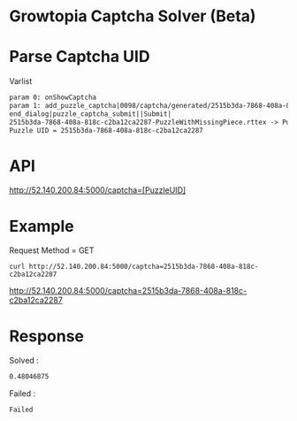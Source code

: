 # Growtopia Captcha Solver (Beta)

# Parse Captcha UID

Varlist

```txt
param 0: onShowCaptcha
param 1: add_puzzle_captcha|0098/captcha/generated/2515b3da-7868-408a-818c-c2ba12ca2287-PuzzleWithMissingPiece.rttex|0098/captcha/generated/576f9518-615c-4308-8d04-e6fc0c8fb905-TrimmedPuzzlePiece.rttex|ubistatic-a.akamaihd.net|200118|
end_dialog|puzzle_captcha_submit||Submit|
2515b3da-7868-408a-818c-c2ba12ca2287-PuzzleWithMissingPiece.rttex -> Puzzle UID = 2515b3da-7868-408a-818c-c2ba12ca2287
Puzzle UID = 2515b3da-7868-408a-818c-c2ba12ca2287
```

# API
http://52.140.200.84:5000/captcha=[PuzzleUID]

# Example
Request Method = GET

```curl http://52.140.200.84:5000/captcha=2515b3da-7868-408a-818c-c2ba12ca2287```

http://52.140.200.84:5000/captcha=2515b3da-7868-408a-818c-c2ba12ca2287

# Response
Solved :
```txt
0.48046875
```
Failed :
```txt
Failed
```
